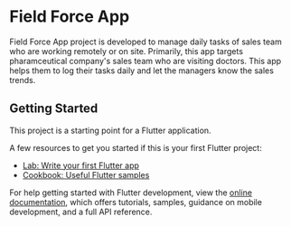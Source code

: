 # Field Force App

Field Force App project is developed to manage daily tasks of sales team who are working remotely 
or on site. Primarily, this app targets pharamceutical company's sales team who are visiting doctors.
This app helps them to log their tasks daily and let the managers know the sales trends.

## Getting Started

This project is a starting point for a Flutter application.

A few resources to get you started if this is your first Flutter project:

- [Lab: Write your first Flutter app](https://docs.flutter.dev/get-started/codelab)
- [Cookbook: Useful Flutter samples](https://docs.flutter.dev/cookbook)

For help getting started with Flutter development, view the
[online documentation](https://docs.flutter.dev/), which offers tutorials,
samples, guidance on mobile development, and a full API reference.
